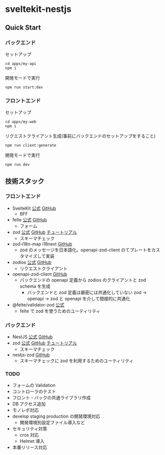 # sveltekit-nestjs

## Quick Start

### バックエンド

セットアップ

```
cd apps/my-api
npm i
```

開発モードで実行

```
npm run start:dev
```

### フロントエンド

セットアップ

```
cd apps/my-web
npm i
```

リクエストクライアント生成(事前にバックエンドのセットアップをすること)

```
npm run client:generate
```

開発モードで実行

```
npm run dev
```

## 技術スタック

### フロントエンド

- SvelteKit [公式](https://kit.svelte.jp/docs/introduction) [GitHub](https://github.com/sveltejs/kit)
  - BFF
- felte [公式](https://felte.dev/docs/svelte/getting-started) [GitHub](https://github.com/pablo-abc/felte)
  - フォーム
- zod [公式](https://zod.dev/) [GitHub](https://github.com/colinhacks/zod) [チュートリアル](https://www.totaltypescript.com/tutorials/zod)
  - スキーマチェック
- zod-i18n-map i18next [GitHub](https://github.com/aiji42/zod-i18n)
  - zod のメッセージを日本語化。openapi-zod-client のてプレートをカスタマイズして実装
- zodios [公式](https://www.zodios.org/docs/intro) [GitHub](https://github.com/ecyrbe/zodios)
  - リクエストクライアント
- openapi-zod-client [GitHub](https://github.com/astahmer/openapi-zod-client)
  - バックエンドの openapi 定義から zodios のクライアントと zod schema を生成
    - バックエンドと zod 定義は厳密には共通化していない zod → openapi → zod と openapi を介して間接的に共通化
- @felte/validator-zod [公式](https://felte.dev/docs/svelte/validators#using-zod)
  - felte で zod を使うためのユーティリティ

### バックエンド

- NestJS [公式](https://docs.nestjs.com/) [GitHub](https://github.com/nestjs/nest)
- zod [公式](https://zod.dev/) [GitHub](https://github.com/colinhacks/zod) [チュートリアル](https://www.totaltypescript.com/tutorials/zod)
  - スキーマチェック
- nestjs-zod [GitHub](https://github.com/risen228/nestjs-zod)
  - スキーマチェックに zod を利用するためのユーティリティ

### TODO

- フォームの Validation
- コントローラのテスト
- フロント・バックの共通ライブラリ作成
- DB アクセス追加
- モノレポ対応
- develop staging production の開発環境対応
  - 開発環境別設定ファイル導入など
- セキュリティ対策
  - cros 対応
  - Helmet 導入
- 本番リリース対応
